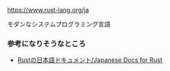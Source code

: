 https://www.rust-lang.org/ja

モダンなシステムプログラミング言語

### 参考になりそうなところ

- [Rustの日本語ドキュメント/Japanese Docs for Rust](https://doc.rust-jp.rs/)

